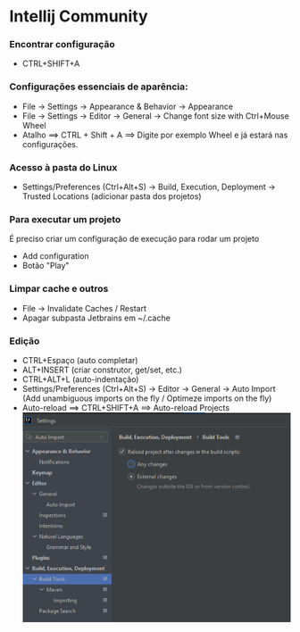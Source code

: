 # Intellij Community

### Encontrar configuração

- CTRL+SHIFT+A

### Configurações essenciais de aparência:

- File -> Settings -> Appearance & Behavior -> Appearance
- File -> Settings -> Editor -> General -> Change font size with Ctrl+Mouse Wheel
- Atalho ==> CTRL + Shift + A ==> Digite por exemplo Wheel e já estará nas configurações.



### Acesso à pasta do Linux

- Settings/Preferences (Ctrl+Alt+S) -> Build, Execution, Deployment -> Trusted Locations
  (adicionar pasta dos projetos)

### Para executar um projeto

É preciso criar um configuração de execução para rodar um projeto

- Add configuration
- Botão "Play"

### Limpar cache e outros

- File -> Invalidate Caches / Restart
- Apagar subpasta Jetbrains em ~/.cache

### Edição

- CTRL+Espaço (auto completar)
- ALT+INSERT (criar construtor, get/set, etc.)
- CTRL+ALT+L (auto-indentação)
- Settings/Preferences (Ctrl+Alt+S) -> Editor -> General -> Auto Import (Add unambiguous imports on the fly / Optimeze imports on the fly)
- Auto-reload ==> CTRL+SHIFT+A ==> Auto-reload Projects
![](img/Auto-Reload.png)

